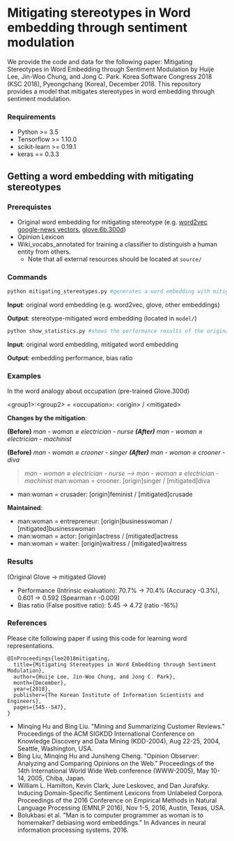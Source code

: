 Mitigating stereotypes in Word embedding through sentiment modulation
================================================
We provide the code and data for the following paper: Mitigating Stereotypes in Word Embedding through Sentiment Modulation by Huije Lee, Jin-Woo Chung, and Jong C. Park. Korea Software Congress 2018 (KSC 2018), Pyeongchang (Korea), December 2018. This repository provides a model that mitigates stereotypes in word embedding through sentiment modulation. 

### Requirements
- Python >= 3.5
- Tensorflow >= 1.10.0
- scikit-learn >=	0.19.1
- keras == 0.3.3

## Getting a word embedding with mitigating stereotypes
### Prerequistes
* Original word embedding for mitigating stereotype (e.g. [word2vec google-news vectors](https://github.com/mmihaltz/word2vec-GoogleNews-vectors), [glove.6b.300d](http://nlp.stanford.edu/data/glove.840B.300d.zip))
* Opinion Lexicon
* Wiki_vocabs_annotated for training a classifier to distinguish a human entity from others.
  - Note that all external resources should be located at ```source/```

### Commands
```bash
python mitigating_stereotypes.py #generates a word embedding with mitigating stereotypes

```
__Input__: original word embedding (e.g. word2vec, glove, other embeddings)

__Output__: stereotype-mitigated word embedding (located in ```model/```)

```bash
python show_statistics.py #shows the performance results of the original embedding and the mitigated embedding.

``` 
__Input__: original word embedding, mitigated word embedding

__Output__: embedding performance, bias ratio

### Examples
In the word analogy about occupation (pre-trained Glove.300d)

\<group1>:\<group2> = \<occupation>: \<origin> / \<mitigated>

__Changes by the mitigation__:

__(Before)__ _man - woman __=__ electrician - nurse 
__(After)__ man - woman __=__ electrician - machinist_


__(Before)__ _man - woman __=__ crooner - singer
__(After)__ man - woman __=__ crooner - diva_


> _man - woman __=__ electrician - nurse --> man - woman __=__ electrician - machinist_
> man:woman = crooner: [origin]singer / [mitigated]diva
- man:woman = crusader: [origin]feminist / [mitigated]crusade

__Maintained__:
- man:woman = entrepreneur: [origin]businesswoman / [mitigated]businesswoman
- man:woman = actor: [origin]actress / [mitigated]actress
- man:woman = waiter: [origin]waitress / [mitigated]waitress


### Results
(Original Glove -> mitigated Glove)
- Performance (Intrinsic evaluation): 70.7% -> 70.4% (Accuracy -0.3%), 0.601 -> 0.592 (Spearman r -0.009)
- Bias ratio (False positive ratio): 5.45 -> 4.72 (ratio -16%)

### References

Please cite following paper if using this code for learning word representations.

```
@InProceedings{lee2018mitigating,
  title={Mitigating Stereotypes in Word Embedding through Sentiment Modulation},
  author={Huije Lee, Jin-Woo Chung, and Jong C. Park},
  month={December},
  year={2018},
  publisher={The Korean Institute of Information Scientists and Engineers},
  pages={545--547},
}
```
- Minqing Hu and Bing Liu. "Mining and Summarizing Customer Reviews." Proceedings of the ACM SIGKDD International Conference on Knowledge Discovery and Data Mining (KDD-2004), Aug 22-25, 2004, Seattle, Washington, USA.
- Bing Liu, Minqing Hu and Junsheng Cheng. "Opinion Observer: Analyzing and Comparing Opinions on the Web." Proceedings of the 14th International World Wide Web conference (WWW-2005), May 10-14, 2005, Chiba, Japan.
- William L. Hamilton, Kevin Clark, Jure Leskovec, and Dan Jurafsky. Inducing Domain-Specific Sentiment Lexicons from
Unlabeled Corpora. Proceedings of the 2016 Conference on Empirical Methods in Natural Language Processing (EMNLP 2016), Nov 1-5, 2016, Austin, Texas, USA.
- Bolukbasi et al. "Man is to computer programmer as woman is to homemaker? debiasing word embeddings." In Advances in neural information processing systems. 2016.
